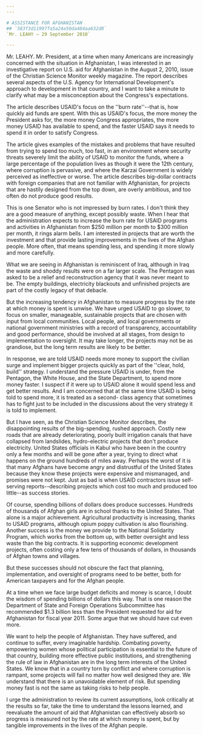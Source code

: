 ```yaml
---
---

# ASSISTANCE FOR AFGHANISTAN
## `583f3d11997fa5a24a50da484aa632d8`
`Mr. LEAHY — 29 September 2010`

---
```



Mr. LEAHY. Mr. President, at a time when many Americans are 
increasingly concerned with the situation in Afghanistan, I was 
interested in an investigative report on U.S. aid for Afghanistan in 
the August 2, 2010, issue of the Christian Science Monitor weekly 
magazine. The report describes several aspects of the U.S. Agency for 
International Development's approach to development in that country, 
and I want to take a minute to clarify what may be a misconception 
about the Congress's expectations.

The article describes USAID's focus on the ''burn rate''--that is, 
how quickly aid funds are spent. With this as USAID's focus, the more 
money the President asks for, the more money Congress appropriates, the 
more money USAID has available to spend, and the faster USAID says it 
needs to spend it in order to satisfy Congress.

The article gives examples of the mistakes and problems that have 
resulted from trying to spend too much, too fast, in an environment 
where security threats severely limit the ability of USAID to monitor 
the funds, where a large percentage of the population lives as though 
it were the 12th century, where corruption is pervasive, and where the 
Karzai Government is widely perceived as ineffective or worse. The 
article describes big-dollar contracts with foreign companies that are 
not familiar with Afghanistan, for projects that are hastily designed 
from the top down, are overly ambitious, and too often do not produce 
good results.

This is one Senator who is not impressed by burn rates. I don't think 
they are a good measure of anything, except possibly waste. When I hear 
that the administration expects to increase the burn rate for USAID 
programs and activities in Afghanistan from $250 million per month to 
$300 million per month, it rings alarm bells. I am interested in 
projects that are worth the investment and that provide lasting 
improvements in the lives of the Afghan people. More often, that means 
spending less, and spending it more slowly and more carefully.

What we are seeing in Afghanistan is reminiscent of Iraq, although in 
Iraq the waste and shoddy results were on a far larger scale. The 
Pentagon was asked to be a relief and reconstruction agency that it was 
never meant to be. The empty buildings, electricity blackouts and 
unfinished projects are part of the costly legacy of that debacle.

But the increasing tendency in Afghanistan to measure progress by the 
rate at which money is spent is unwise. We have urged USAID to go 
slower, to focus on smaller, manageable, sustainable projects that are 
chosen with input from local communities. Local people, and local 
governments or national government ministries with a record of 
transparency, accountability and good performance, should be involved 
at all stages, from design to implementation to oversight. It may take 
longer, the projects may not be as grandiose, but the long term results 
are likely to be better.

In response, we are told USAID needs more money to support the 
civilian surge and implement bigger projects quickly as part of the 
''clear, hold, build'' strategy. I understand the pressure USAID is 
under, from the Pentagon, the White House, and the State Department, to 
spend more money faster. I suspect if it were up to USAID alone it 
would spend less and get better results. And I am concerned that at the 
same time USAID is being told to spend more, it is treated as a second-
class agency that sometimes has to fight just to be included in the 
discussions about the very strategy it is told to implement.

But I have seen, as the Christian Science Monitor describes, the 
disappointing results of the big-spending, rushed approach. Costly new 
roads that are already deteriorating, poorly built irrigation canals 
that have collapsed from landslides, hydro-electric projects that don't 
produce electricity. United States officials in Kabul who have been in 
the country only a few months and will be gone after a year, trying to 
direct what happens on the ground hundreds of miles away. Perhaps the 
worst of it is that many Afghans have become angry and distrustful of 
the United States because they know these projects were expensive and 
mismanaged, and promises were not kept. Just as bad is when USAID 
contractors issue self-serving reports--describing projects which cost 
too much and produced too little--as success stories.

Of course, spending billions of dollars does produce successes. 
Hundreds of thousands of Afghan girls are in school thanks to the 
United States. That alone is a major achievement. Agricultural 
productivity is increasing, thanks to USAID programs, although opium 
poppy cultivation is also flourishing. Another success is the money we 
provide to the National Solidarity Program, which works from the bottom 
up, with better oversight and less waste than the big contracts. It is 
supporting economic development projects, often costing only a few tens 
of thousands of dollars, in thousands of Afghan towns and villages.

But these successes should not obscure the fact that planning, 
implementation, and oversight of programs need to be better, both for 
American taxpayers and for the Afghan people.

At a time when we face large budget deficits and money is scarce, I 
doubt the wisdom of spending billions of dollars this way. That is one 
reason the Department of State and Foreign Operations Subcommittee has 
recommended $1.3 billion less than the President requested for aid for 
Afghanistan for fiscal year 2011. Some argue that we should have cut 
even more.

We want to help the people of Afghanistan. They have suffered, and 
continue to suffer, every imaginable hardship. Combating poverty, 
empowering women whose political participation is essential to the 
future of that country, building more effective public institutions, 
and strengthening the rule of law in Afghanistan are in the long term 
interests of the United States. We know that in a country torn by 
conflict and where corruption is rampant, some projects will fail no 
matter how well designed they are. We understand that there is an 
unavoidable element of risk. But spending money fast is not the same as 
taking risks to help people.

I urge the administration to review its current assumptions, look 
critically at the results so far, take the time to understand the 
lessons learned, and reevaluate the amount of aid that Afghanistan can 
effectively absorb so progress is measured not by the rate at which 
money is spent, but by tangible improvements in the lives of the Afghan 
people.
